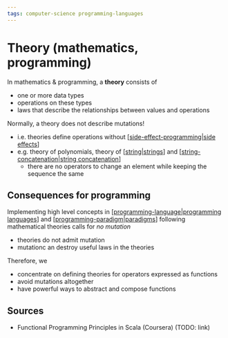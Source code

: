```yaml
---
tags: computer-science programming-languages
---
```


# Theory (mathematics, programming)

In mathematics & programming, a **theory** consists of

- one or more data types
- operations on these types
- laws that describe the relationships between values and operations

Normally, a theory does not describe mutations!

- i.e. theories define operations without [[side-effect-programming|side effects]]
- e.g. theory of polynomials, theory of [[string|strings]] and [[string-concatenation|string concatenation]]
  - there are no operators to change an element while keeping the sequence the same

## Consequences for programming

Implementing high level concepts in [[programming-language|programming languages]] and [[programming-paradigm|paradigms]] following mathematical theories calls for _no mutation_

- theories do not admit mutation
- mutationc an destroy useful laws in the theories

Therefore, we

- concentrate on defining theories for operators expressed as functions
- avoid mutations altogether
- have powerful ways to abstract and compose functions

## Sources

- Functional Programming Principles in Scala (Coursera) (TODO: link)

[//begin]: # "Autogenerated link references for markdown compatibility"
[side-effect-programming|side effects]: side-effect-programming "Side effect (programming)"
[string|strings]: string "String"
[string-concatenation|string concatenation]: string-concatenation "String Concatenation"
[programming-language|programming languages]: programming-language "Programming Language"
[programming-paradigm|paradigms]: programming-paradigm "Programming paradigm"
[//end]: # "Autogenerated link references"
